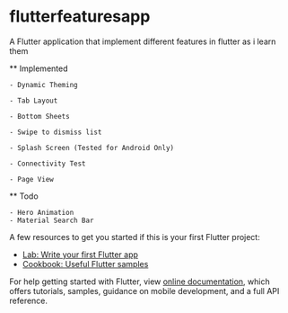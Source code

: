# flutterfeaturesapp

A Flutter application that implement different features in flutter as i learn them

** Implemented

    - Dynamic Theming

    - Tab Layout

    - Bottom Sheets

    - Swipe to dismiss list

    - Splash Screen (Tested for Android Only)

    - Connectivity Test

    - Page View



** Todo

    - Hero Animation
    - Material Search Bar

A few resources to get you started if this is your first Flutter project:

- [Lab: Write your first Flutter app](https://flutter.dev/docs/get-started/codelab)
- [Cookbook: Useful Flutter samples](https://flutter.dev/docs/cookbook)

For help getting started with Flutter, view
[online documentation](https://flutter.dev/docs), which offers tutorials,
samples, guidance on mobile development, and a full API reference.
